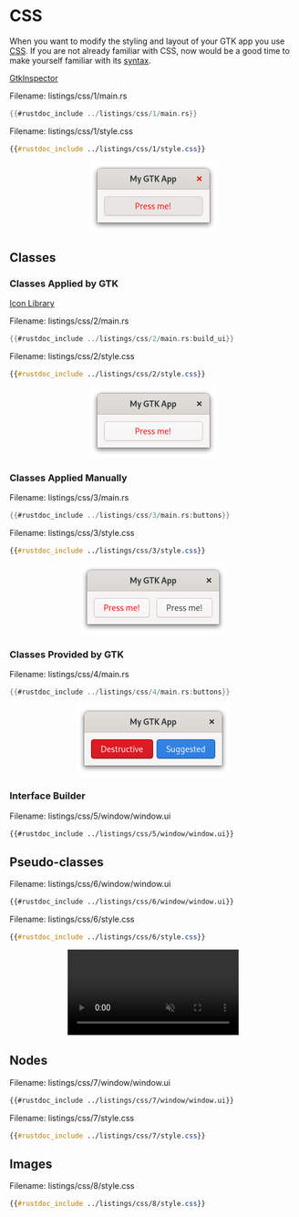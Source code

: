 # CSS

When you want to modify the styling and layout of your GTK app you use [CSS](https://de.wikipedia.org/wiki/Cascading_Style_Sheets).
If you are not already familiar with CSS, now would be a good time to make yourself familiar with its [syntax](https://developer.mozilla.org/en-US/docs/Web/CSS/Syntax).

[GtkInspector](https://wiki.gnome.org/Projects/GTK/Inspector)

<span class="filename">Filename: listings/css/1/main.rs</span>

```rust ,no_run,noplayground
{{#rustdoc_include ../listings/css/1/main.rs}}
```

<span class="filename">Filename: listings/css/1/style.css</span>

```css
{{#rustdoc_include ../listings/css/1/style.css}}
```

<div style="text-align:center"><img src="img/css_1.png"/></div>

## Classes

### Classes Applied by GTK


[Icon Library](https://apps.gnome.org/de/app/org.gnome.design.IconLibrary/)

<span class="filename">Filename: listings/css/2/main.rs</span>

```rust ,no_run,noplayground
{{#rustdoc_include ../listings/css/2/main.rs:build_ui}}
```

<span class="filename">Filename: listings/css/2/style.css</span>

```css
{{#rustdoc_include ../listings/css/2/style.css}}
```

<div style="text-align:center"><img src="img/css_2.png"/></div>

### Classes Applied Manually


<span class="filename">Filename: listings/css/3/main.rs</span>

```rust ,no_run,noplayground
{{#rustdoc_include ../listings/css/3/main.rs:buttons}}
```


<span class="filename">Filename: listings/css/3/style.css</span>

```css
{{#rustdoc_include ../listings/css/3/style.css}}
```

<div style="text-align:center"><img src="img/css_3.png"/></div>

### Classes Provided by GTK

<span class="filename">Filename: listings/css/4/main.rs</span>

```rust ,no_run,noplayground
{{#rustdoc_include ../listings/css/4/main.rs:buttons}}
```

<div style="text-align:center"><img src="img/css_4.png"/></div>

### Interface Builder

<span class="filename">Filename: listings/css/5/window/window.ui</span>

```xml
{{#rustdoc_include ../listings/css/5/window/window.ui}}
```


## Pseudo-classes

<span class="filename">Filename: listings/css/6/window/window.ui</span>

```xml
{{#rustdoc_include ../listings/css/6/window/window.ui}}
```

<span class="filename">Filename: listings/css/6/style.css</span>

```css
{{#rustdoc_include ../listings/css/6/style.css}}
```

<div style="text-align:center">
 <video autoplay muted loop>
  <source src="vid/css_6.webm" type="video/webm">
Your browser does not support the video tag.
 </video>
</div>

## Nodes

<span class="filename">Filename: listings/css/7/window/window.ui</span>

```xml
{{#rustdoc_include ../listings/css/7/window/window.ui}}
```

<span class="filename">Filename: listings/css/7/style.css</span>

```css
{{#rustdoc_include ../listings/css/7/style.css}}
```

## Images


<span class="filename">Filename: listings/css/8/style.css</span>

```css
{{#rustdoc_include ../listings/css/8/style.css}}
```


